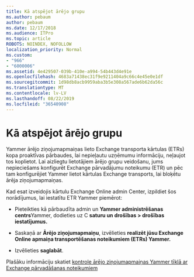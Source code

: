 ```yaml
---
title: Kā atspējot ārējo grupu
ms.author: pebaum
author: pebaum
ms.date: 12/17/2018
ms.audience: ITPro
ms.topic: article
ROBOTS: NOINDEX, NOFOLLOW
localization_priority: Normal
ms.custom:
- "966"
- "6000006"
ms.assetid: 4e429507-039b-410e-a994-54b443d4e91e
ms.openlocfilehash: 4683a71438ec31f9e9211404a9c66c4e45e0e1df
ms.sourcegitcommit: 1d98db8acb9959aba3b5e308a567ade6b62da56c
ms.translationtype: MT
ms.contentlocale: lv-LV
ms.lasthandoff: 08/22/2019
ms.locfileid: "36540908"
---
```

# <a name="how-to-disable-external-groups"></a>Kā atspējot ārējo grupu

Yammer ārējo ziņojumapmaiņas lieto Exchange transporta kārtulas (ETRs) kopa proaktīvas pārbaudes, lai nepieļautu uzņēmumu informāciju, neļaujot tos koplietot. Lai aizliegtu lietotājiem ārējo grupu veidošanu, jums nepieciešams konfigurēt Exchange pārvadājumu noteikumu (ETR) un pēc tam konfigurējiet Yammer lietot kārtulas Exchange transports, lai bloķētu ārēja ziņojumapmaiņas.
  
Kad esat izveidojis kārtulu Exchange Online admin Center, izpildiet šos norādījumus, lai iestatītu ETR Yammer piemērot:
  
- Pieteikties kā pārbaudīta admin un **Yammer administrēšanas centrs**Yammer, dodieties uz C **saturu un drošības \> drošības iestatījumus.**

- Saskaņā ar **Ārējo ziņojumapmaiņu**, izvēlieties **realizēt jūsu Exchange Online apmaiņa transportēšanas noteikumiem (ETRs) Yammer.**

- Izvēlieties **saglabāt**.

Plašāku informāciju skatiet [kontrole ārējo ziņojumapmaiņas Yammer tīklā ar Exchange pārvadāšanas noteikumiem](https://support.office.com/article/Control-external-messaging-in-a-Yammer-network-with-Exchange-Transport-Rules-f8fd6403-c8f3-4307-9230-65304d6000d9)
  